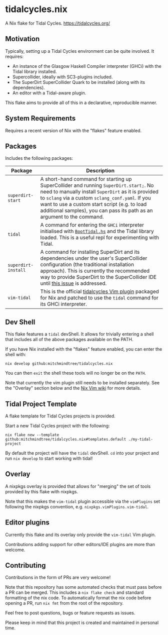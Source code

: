 # tidalcycles.nix

A Nix flake for Tidal Cycles. https://tidalcycles.org/

## Motivation

Typically, setting up a Tidal Cycles environment can be quite involved. It
requires:

- An instance of the Glasgow Haskell Compiler interpreter (GHCi) with the Tidal
  library installed.
- Supercollider, ideally with SC3-plugins included.
- The SuperDirt SuperCollider Quark to be installed (along with its
  dependencies).
- An editor with a Tidal-aware plugin.

This flake aims to provide all of this in a declarative, reproducible manner.

## System Requirements

Requires a recent version of Nix with the "flakes" feature enabled.

## Packages

Includes the following packages:

| Package | Description |
| --- | --- |
| `superdirt-start` | A short-hand command for starting up SuperCollider and running `SuperDirt.start;`. No need to manually install `SuperDirt` as it is provided to `sclang` via a custom `sclang_conf.yaml`. If you want to use a custom start script (e.g. to load additional samples), you can pass its path as an argument to the command. |
| `tidal` | A command for entering the `GHCi` interpreter initialised with [`BootTidal.hs`](https://github.com/tidalcycles/Tidal/blob/main/BootTidal.hs) and the Tidal library loaded. This is a useful repl for experimenting with Tidal. |
| `superdirt-install` | A command for installing SuperDirt and its dependencies under the user's SuperCollider configuration (the traditional installation approach). This is currently the recommended way to provide SuperDirt to the SuperCollider IDE until [this issue](https://github.com/mitchmindtree/tidalcycles.nix/issues/3) is addressed. |
| `vim-tidal` | This is the official [tidalcycles Vim plugin](https://github.com/tidalcycles/vim-tidal) packaged for Nix and patched to use the `tidal` command for its GHCi interpreter. |

## Dev Shell

This flake features a `tidal` devShell. It allows for trivially entering a shell
that includes all of the above packages available on the PATH.

If you have Nix installed with the "flakes" feature enabled, you can enter the
shell with:

```
nix develop github:mitchmindtree/tidalcycles.nix
```

You can then `exit` the shell these tools will no longer be on the `PATH`.

Note that currently the vim plugin still needs to be installed separately. See
the "Overlay" section below and the [Nix Vim wiki](https://nixos.wiki/wiki/Vim)
for more details.

## Tidal Project Template

A flake template for Tidal Cycles projects is provided.

Start a new Tidal Cycles project with the following:

```
nix flake new --template github:mitchmindtree/tidalcycles.nix#templates.default ./my-tidal-project
```

By default the project will have the `tidal` devShell. `cd` into your project
and run `nix develop` to start working with tidal!

## Overlay

A nixpkgs overlay is provided that allows for "merging" the set of tools
provided by this flake with nixpkgs.

Note that this makes the `vim-tidal` plugin accessible via the `vimPlugins` set
following the nixpkgs convention, e.g. `nixpkgs.vimPlugins.vim-tidal`.

## Editor plugins

Currently this flake and its overlay only provide the `vim-tidal` Vim plugin.

Contributions adding support for other editors/IDE plugins are more than
welcome.

## Contributing

Contributions in the form of PRs are very welcome!

Note that this repository has some automated checks that must pass before a PR
can be merged. This includes a `nix flake check` and standard formatting of the
nix code. To automatically format the nix code before opening a PR, run `nix
fmt` from the root of the repository.

Feel free to post questions, bugs or feature requests as issues.

Please keep in mind that this project is created and maintained in personal
time.
